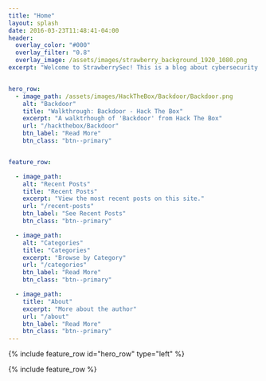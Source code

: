 ```yaml
---
title: "Home"
layout: splash
date: 2016-03-23T11:48:41-04:00
header:
  overlay_color: "#000"
  overlay_filter: "0.8"
  overlay_image: /assets/images/strawberry_background_1920_1080.png
excerpt: "Welcome to StrawberrySec! This is a blog about cybersecurity and IT in general. Join me on my dive into the technical side of computing!"


hero_row:
  - image_path: /assets/images/HackTheBox/Backdoor/Backdoor.png
    alt: "Backdoor"
    title: "Walkthrough: Backdoor - Hack The Box"
    excerpt: "A walktrhough of 'Backdoor' from Hack The Box"
    url: "/hackthebox/Backdoor"
    btn_label: "Read More"
    btn_class: "btn--primary"


feature_row:

  - image_path:
    alt: "Recent Posts"
    title: "Recent Posts"
    excerpt: "View the most recent posts on this site."
    url: "/recent-posts"
    btn_label: "See Recent Posts"
    btn_class: "btn--primary"

  - image_path: 
    alt: "Categories"
    title: "Categories"
    excerpt: "Browse by Category"
    url: "/categories"
    btn_label: "Read More"
    btn_class: "btn--primary"

  - image_path:
    title: "About"
    excerpt: "More about the author"
    url: "/about"
    btn_label: "Read More"
    btn_class: "btn--primary"
---
```


{% include feature_row id="hero_row" type="left" %}

{% include feature_row %}

